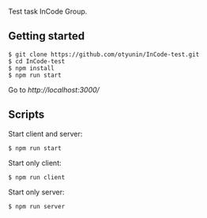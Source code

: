 Test task InCode Group.

## Getting started

    $ git clone https://github.com/otyunin/InCode-test.git
    $ cd InCode-test
    $ npm install
    $ npm run start
Go to *http://localhost:3000/*


## Scripts
Start client and server:

    $ npm run start
Start only client:

    $ npm run client
Start only server:

    $ npm run server
